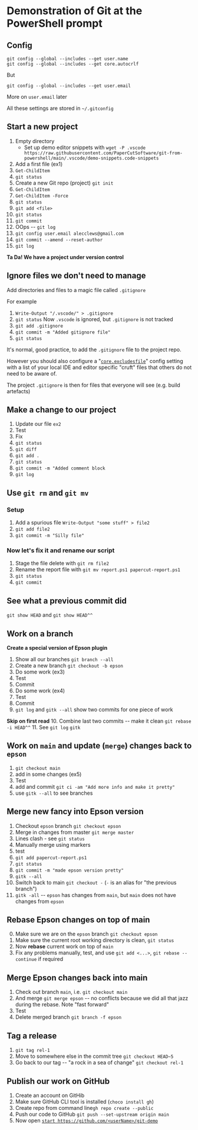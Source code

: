 # Demonstration of Git at the PowerShell prompt

## Config

```
git config --global --includes --get user.name
git config --global --includes --get core.autocrlf
```

But

```
git config --global --includes --get user.email
```

More on `user.email` later

All these settings are stored in `~/.gitconfig`

## Start a new project

1. Empty directory
   * Set up demo editor snippets with `wget -P .vscode https://raw.githubusercontent.com/PaperCutSoftware/git-from-powershell/main/.vscode/demo-snippets.code-snippets`
2. Add a first file (ex1)
3. `Get-ChildItem`
4. `git status`
5. Create a new Git repo (project)  `git init`
6. `Get-ChildItem`
7. `Get-ChildItem -Force`
8. `git status`
9. `git add <file>`
10. `git status`
11. `git commit`
12. OOps -- `git log`
13. `git config user.email alecclews@gmail.com`
14. `git commit --amend --reset-author`
15. `git log`

**Ta Da!  We have a project under version control**

## Ignore files we don't need to manage

Add directories and files to a magic file called `.gitignore`

For example

1. `Write-Output "/.vscode/" > .gitignore`
2. `git status`
   Now `.vscode` is ignored, but `.gitignore` is not tracked
3. `git add .gitignore`
4. `git commit -m "Added gitignore file"`
5. `git status`

It's normal, good practice, to add the `.gitignore` file to the project repo.

However you should also configure a "[`core.excludesfile`](https://stackoverflow.com/a/7335487)"
config setting with a list of your local
IDE and editor specific "cruft" files that others do not need to be aware of.

The project `.gitignore` is then for files that everyone will see (e.g. build artefacts)

## Make a change to our project

1. Update our file `ex2`
2. Test
3. Fix
4. `git status`
5. `git diff`
6. `git add .`
7. `git status`
8. `git commit -m "Added comment block`
9. `git log`

## Use `git rm` and `git mv`

### Setup

1. Add a spurious file `Write-Output "some stuff" > file2`
2. `git add file2`
3. `git commit -m "Silly file"`

### Now let's fix it and rename our script

1. Stage the file delete with `git rm file2`
2. Rename the report file with `git mv report.ps1 papercut-report.ps1`
3. `git status`
4. `git commit`

## See what a previous commit did

`git show HEAD` and `git show HEAD^^`

## Work on a branch

__Create a special version of Epson plugin__

1. Show all our branches `git branch --all`
2. Create a new branch `git checkout -b epson`
3. Do some work (ex3)
4. Test
5. Commit
6. Do some work (ex4)
7. Test
8. Commit
9. `git log` and `gitk --all` show two commits for one piece of work

**Skip on first read**
10. Combine last two commits -- make it clean `git rebase -i HEAD^^`
11. See `git log` `gitk`

## Work on `main` and update (`merge`) changes back to `epson`

1. `git checkout main`
2. add in some changes (ex5)
3. Test
4. add and commit `git ci -am "Add more info and make it pretty"`
5. use `gitk --all` to see branches

## Merge new fancy into Epson version

1. Checkout `epson` branch `git checkout epson`
2. Merge in changes from master `git merge master`
3. Lines clash - see `git status`
4. Manually merge using markers
5. test
6. `git add papercut-report.ps1`
7. `git status`
8. `git commit -m "made epson version pretty"`
9. `gitk --all`
10. Switch back to main `git checkout -` (`-` is an alias for "the previous branch")
11. `gitk -all` -- `epson` has changes from `main`, but `main` does not have changes from `epson`

## Rebase Epson changes on top of main

0. Make sure we are on the `epson` branch `git checkout epson`
1. Make sure the current root working directory is clean, `git status`
2. Now **rebase** current work on top of `main`
3. Fix any problems manually, test, and use `git add <...>`, `git rebase --continue` if required

## Merge Epson changes back into main

1. Check out branch `main`, i.e. `git checkout main`
2. And merge `git merge epson` -- no conflicts because we did all that jazz during the rebase. Note "fast forward"
3. Test
4. Delete merged branch `git branch -f epson`

## Tag a release

1. `git tag rel-1`
2. Move to somewhere else in the commit tree `git checkout HEAD~5`
3. Go back to our tag -- "a rock in a sea of change" `git checkout rel-1`

## Publish our work on GitHub

1. Create an account on GitHib
2. Make sure GitHub CLI tool is installed (`choco install gh`)
3. Create repo from command line`gh repo create --public`
4. Push our code to GitHub `git push --set-upstream origin main`
5. Now open [`start https://github.com/<userName>/git-demo`](https://github.com/alecthegeek/git-demo)

